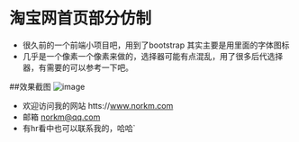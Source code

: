 # 淘宝网首页部分仿制
- 很久前的一个前端小项目吧，用到了bootstrap 其实主要是用里面的字体图标
- 几乎是一个像素一个像素来做的，选择器可能有点混乱，用了很多后代选择器，有需要的可以参考一下吧。

##效果截图
 ![image](https://github.com/norkmGitHub/taobao/blob/master/images/shuomin.jpg)
 
 
 - 欢迎访问我的网站 htts://www.norkm.com
 - 邮箱 norkm@qq.com
 - 有hr看中也可以联系我的，哈哈`
